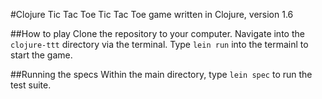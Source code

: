#Clojure Tic Tac Toe
Tic Tac Toe game written in Clojure, version 1.6

##How to play
Clone the repository to your computer. Navigate into the ```clojure-ttt``` directory via the terminal.
Type ```lein run``` into the termainl to start the game.

##Running the specs
Within the main directory, type ```lein spec``` to run the test suite.
